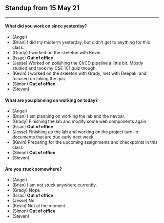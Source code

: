 ## Standup from 15 May 21

--- 

#### What did you work on since yesterday?
- (Angel) 
- (Brian) I did my midterm yesterday, but didn't get to anything for this class.
- (Grady) I worked on the skeleton with Kevin
- (Issac) **Out of office**
- (Jesse) Worked on polishing the CI/CD pipeline a little bit. Mostly studied and took my CSE 101 quiz though.
- (Kevin) I worked on the skeleton with Grady, met with Deepak, and focused on taking the quiz
- (Simon) **Out of office**
- (Steven) 


#### What are you planning on working on today?
- (Angel) 
- (Brian) I am planning on working the lab and the navbar.
- (Grady) Finishing the lab and modify some web components again
- (Issac) **Out of office**
- (Jesse) Finishing up the lab and working on the project turn-in documents that are due early next week.
- (Kevin) Preparing for the upcoming assignments and checkpoints in this class
- (Simon) **Out of office**
- (Steven) 

#### Are you stuck somewhere?
- (Angel) 
- (Brian) I am not stuck anywhere currently.
- (Grady) Nope
- (Issac) **Out of office**
- (Jesse) No
- (Kevin) Not at the moment
- (Simon) **Out of office**
- (Steven) 